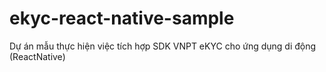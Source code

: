 # ekyc-react-native-sample
Dự án mẫu thực hiện việc tích hợp SDK VNPT eKYC cho ứng dụng di động (ReactNative)

